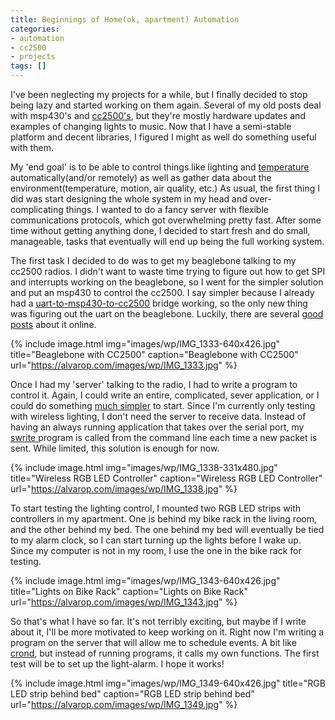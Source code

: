 ```yaml
---
title: Beginnings of Home(ok, apartment) Automation
categories:
- automation
- cc2500
- projects
tags: []
---
```

I've been neglecting my projects for a while, but I finally decided to stop being lazy and started working on them again. Several of my old posts deal with msp430's and <a href="http://alvarop.com/category/cc2500/">cc2500's</a>, but they're mostly hardware updates and examples of changing lights to music. Now that I have a semi-stable platform and decent libraries, I figured I might as well do something useful with them.

My 'end goal' is to be able to control things like lighting and <a href="https://www.youtube.com/watch?v=lou5PjWXxgU">temperature </a>automatically(and/or remotely) as well as gather data about the environment(temperature, motion, air quality, etc.) As usual, the first thing I did was start designing the whole system in my head and over-complicating things. I wanted to do a fancy server with flexible communications protocols, which got overwhelming pretty fast. After some time without getting anything done, I decided to start fresh and do small, manageable, tasks that eventually will end up being the full working system.

The first task I decided to do was to get my beaglebone talking to my cc2500 radios. I didn't want to waste time trying to figure out how to get SPI and interrupts working on the beaglebone, so I went for the simpler solution and put an msp430 to control the cc2500. I say simpler because I already had a <a href="https://github.com/alvarop/msp430-cc2500/blob/master/projects/bridge/main.c">uart-to-msp430-to-cc2500</a> bridge working, so the only new thing was figuring out the uart on the beaglebone. Luckily, there are several <a href="http://www.jerome-bernard.com/blog/2012/06/04/beaglebone-serial-ports-and-xbees/">good posts</a> about it online.

{% include image.html
            img="images/wp/IMG_1333-640x426.jpg"
            title="Beaglebone with CC2500"
            caption="Beaglebone with CC2500"
            url="https://alvarop.com/images/wp/IMG_1333.jpg" %}

Once I had my 'server' talking to the radio, I had to write a program to control it. Again, I could write an entire, complicated, sever application, or I could do something <a href="https://github.com/alvarop/pc/tree/master/projects/swrite">much simpler</a> to start. Since I'm currently only testing with wireless lighting, I don't need the server to receive data. Instead of having an always running application that takes over the serial port, my <a href="https://github.com/alvarop/pc/tree/master/projects/swrite">swrite </a>program is called from the command line each time a new packet is sent. While limited, this solution is enough for now.

{% include image.html
            img="images/wp/IMG_1338-331x480.jpg"
            title="Wireless RGB LED Controller"
            caption="Wireless RGB LED Controller"
            url="https://alvarop.com/images/wp/IMG_1338.jpg" %}

To start testing the lighting control, I mounted two RGB LED strips with controllers in my apartment. One is behind my bike rack in the living room, and the other behind my bed. The one behind my bed will eventually be tied to my alarm clock, so I can start turning up the lights before I wake up. Since my computer is not in my room, I use the one in the bike rack for testing.

{% include image.html
            img="images/wp/IMG_1343-640x426.jpg"
            title="Lights on Bike Rack"
            caption="Lights on Bike Rack"
            url="https://alvarop.com/images/wp/IMG_1343.jpg" %}

So that's what I have so far. It's not terribly exciting, but maybe if I write about it, I'll be more motivated to keep working on it. Right now I'm writing a program on the server that will allow me to schedule events. A bit like <a href="http://linux.die.net/man/8/crond">crond</a>, but instead of running programs, it calls my own functions. The first test will be to set up the light-alarm. I hope it works!

{% include image.html
            img="images/wp/IMG_1349-640x426.jpg"
            title="RGB LED strip behind bed"
            caption="RGB LED strip behind bed"
            url="https://alvarop.com/images/wp/IMG_1349.jpg" %}
